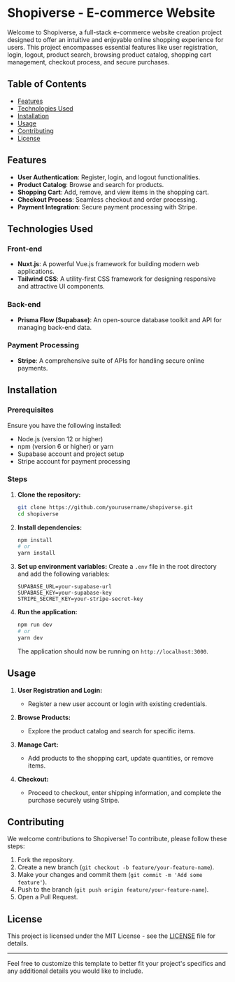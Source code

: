 # Shopiverse - E-commerce Website

Welcome to Shopiverse, a full-stack e-commerce website creation project designed to offer an intuitive and enjoyable online shopping experience for users. This project encompasses essential features like user registration, login, logout, product search, browsing product catalog, shopping cart management, checkout process, and secure purchases.

## Table of Contents

- [Features](#features)
- [Technologies Used](#technologies-used)
- [Installation](#installation)
- [Usage](#usage)
- [Contributing](#contributing)
- [License](#license)

## Features

- **User Authentication**: Register, login, and logout functionalities.
- **Product Catalog**: Browse and search for products.
- **Shopping Cart**: Add, remove, and view items in the shopping cart.
- **Checkout Process**: Seamless checkout and order processing.
- **Payment Integration**: Secure payment processing with Stripe.

## Technologies Used

### Front-end
- **Nuxt.js**: A powerful Vue.js framework for building modern web applications.
- **Tailwind CSS**: A utility-first CSS framework for designing responsive and attractive UI components.

### Back-end
- **Prisma Flow (Supabase)**: An open-source database toolkit and API for managing back-end data.

### Payment Processing
- **Stripe**: A comprehensive suite of APIs for handling secure online payments.

## Installation

### Prerequisites
Ensure you have the following installed:
- Node.js (version 12 or higher)
- npm (version 6 or higher) or yarn
- Supabase account and project setup
- Stripe account for payment processing

### Steps

1. **Clone the repository:**
    ```bash
    git clone https://github.com/yourusername/shopiverse.git
    cd shopiverse
    ```

2. **Install dependencies:**
    ```bash
    npm install
    # or
    yarn install
    ```

3. **Set up environment variables:**
   Create a `.env` file in the root directory and add the following variables:
    ```env
    SUPABASE_URL=your-supabase-url
    SUPABASE_KEY=your-supabase-key
    STRIPE_SECRET_KEY=your-stripe-secret-key
    ```

4. **Run the application:**
    ```bash
    npm run dev
    # or
    yarn dev
    ```

    The application should now be running on `http://localhost:3000`.

## Usage

1. **User Registration and Login:**
   - Register a new user account or login with existing credentials.

2. **Browse Products:**
   - Explore the product catalog and search for specific items.

3. **Manage Cart:**
   - Add products to the shopping cart, update quantities, or remove items.

4. **Checkout:**
   - Proceed to checkout, enter shipping information, and complete the purchase securely using Stripe.

## Contributing

We welcome contributions to Shopiverse! To contribute, please follow these steps:

1. Fork the repository.
2. Create a new branch (`git checkout -b feature/your-feature-name`).
3. Make your changes and commit them (`git commit -m 'Add some feature'`).
4. Push to the branch (`git push origin feature/your-feature-name`).
5. Open a Pull Request.

## License

This project is licensed under the MIT License - see the [LICENSE](LICENSE) file for details.

---

Feel free to customize this template to better fit your project's specifics and any additional details you would like to include.
